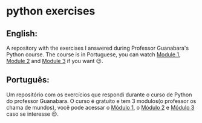 # python exercises
## English: 
 A repository with the exercises I answered during Professor Guanabara's Python course.
 The course is in Portuguese, you can watch [Module 1](https://www.youtube.com/playlist?list=PLHz_AreHm4dlKP6QQCekuIPky1CiwmdI6), [Module 2](https://www.youtube.com/playlist?list=PLHz_AreHm4dk_nZHmxxf_J0WRAqy5Czye) and [Module 3](https://www.youtube.com/playlist?list=PLHz_AreHm4dksnH2jVTIVNviIMBVYyFnH) if you want 😉.
 
 
## Português: 
 Um repositório com os exercícios que respondi durante o curso de Python do professor Guanabara.
 O curso é gratuito e tem 3 modulos(o professor os chama de mundos), você pode acessar o [Módulo 1](https://www.youtube.com/playlist?list=PLHz_AreHm4dlKP6QQCekuIPky1CiwmdI6), o [Módulo 2](https://www.youtube.com/playlist?list=PLHz_AreHm4dk_nZHmxxf_J0WRAqy5Czye) e [Módulo 3](https://www.youtube.com/playlist?list=PLHz_AreHm4dksnH2jVTIVNviIMBVYyFnH) caso se interesse 😉.
 
